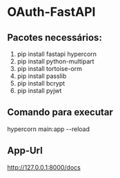 # OAuth-FastAPI

## Pacotes necessários:

<ol>
  <li> pip install fastapi hypercorn</li>
  <li>pip install python-multipart</li>
  <li>pip install tortoise-orm</li>
  <li>pip install passlib</li>    
  <li>pip install bcrypt</li>
  <li>pip install pyjwt</li>
</ol>

## Comando para executar

hypercorn main:app --reload


## App-Url

http://127.0.0.1:8000/docs
